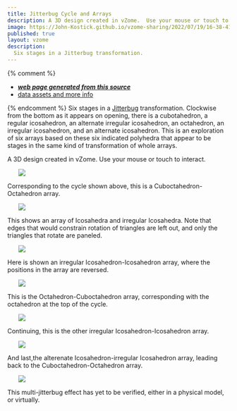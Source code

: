 ```yaml
---
title: Jitterbug Cycle and Arrays
description: A 3D design created in vZome.  Use your mouse or touch to interact.
image: https://John-Kostick.github.io/vzome-sharing/2022/07/19/16-38-41-Jitterbug-cycle/Jitterbug-cycle.png
published: true
layout: vzome
description:
  Six stages in a Jitterbug transformation.
---
```


{% comment %}
 - [***web page generated from this source***](<https://John-Kostick.github.io/vzome-sharing/2022/07/19/Jitterbug-cycle-16-38-41.html>)
 - [data assets and more info](<https://github.com/John-Kostick/vzome-sharing/tree/main/2022/07/19/16-38-41-Jitterbug-cycle/>)
 
{% endcomment %}
  Six stages in a [Jitterbug](https://www.youtube.com/watch?v=FfViCWntbDQ) transformation. Clockwise from the bottom as it appears on opening, there is a cubotahedron, a regular icosahedron, an alternate irregular icosahedron, an octahedron, an irregular icosahedron, and an alternate  icosahedron.  This is an exploration of six arrays based on these six indicated polyhedra that appear to be stages in the same kind of transformation of whole arrays.   

A 3D design created in vZome.  Use your mouse or touch to interact.

<vzome-viewer style="width: 87%; height: 60vh; margin: 5%"
       src="https://John-Kostick.github.io/vzome-sharing/2022/07/19/16-38-41-Jitterbug-cycle/Jitterbug-cycle.vZome" >
  <img src="https://John-Kostick.github.io/vzome-sharing/2022/07/19/16-38-41-Jitterbug-cycle/Jitterbug-cycle.png" />
</vzome-viewer>

Corresponding to the cycle shown above, this is a Cuboctahedron-Octahedron array.

<vzome-viewer style="width: 87%; height: 60vh; margin: 5%"
      src="https://John-Kostick.github.io/vzome-sharing/2022/07/19/13-06-39-octa-cubocta-1/octa-cubocta-1.vZome" >
 <img src="https://John-Kostick.github.io/vzome-sharing/2022/07/19/13-06-39-octa-cubocta-1/octa-cubocta-1.png" />
</vzome-viewer>

This shows an array of Icosahedra and irregular Icosahedra. Note that edges that would constrain rotation of triangles are left out, and only the triangles that rotate are paneled.    

<vzome-viewer style="width: 87%; height: 60vh; margin: 5%"
      src="https://John-Kostick.github.io/vzome-sharing/2022/07/19/18-25-29-Icosa-lattice1/Icosa-lattice1.vZome" >
 <img src="https://John-Kostick.github.io/vzome-sharing/2022/07/19/18-25-29-Icosa-lattice1/Icosa-lattice1.png" />
</vzome-viewer>

Here is shown an irregular Icosahedron-Icosahedron array, where the positions in the array are reversed.

<vzome-viewer style="width: 87%; height: 60vh; margin: 5%"
      src="https://John-Kostick.github.io/vzome-sharing/2022/07/19/18-34-44-icosa-lattice-4vZome/icosa-lattice-4vZome.vZome" >
 <img src="https://John-Kostick.github.io/vzome-sharing/2022/07/19/18-34-44-icosa-lattice-4vZome/icosa-lattice-4vZome.png" />
</vzome-viewer>

This is the Octahedron-Cuboctahedron array, corresponding with the octahedron at the top of the cycle.

<vzome-viewer style="width: 87%; height: 60vh; margin: 5%"
      src="https://John-Kostick.github.io/vzome-sharing/2022/07/19/13-13-08-Octa-cubocta-2/Octa-cubocta-2.vZome" >
 <img src="https://John-Kostick.github.io/vzome-sharing/2022/07/19/13-13-08-Octa-cubocta-2/Octa-cubocta-2.png" />
</vzome-viewer>

Continuing, this is the other irregular Icosahedron-Icosahedron array.

<vzome-viewer style="width: 87%; height: 60vh; margin: 5%"
      src="https://John-Kostick.github.io/vzome-sharing/2022/07/19/12-56-33-Icosa-lattice-2/Icosa-lattice-2.vZome" >
 <img src="https://John-Kostick.github.io/vzome-sharing/2022/07/19/12-56-33-Icosa-lattice-2/Icosa-lattice-2.png" />
</vzome-viewer>  

And last,the alterenate Icosahedron-irregular Icosahedron array, leading back to the Cuboctahedron-Octahedron array.

<vzome-viewer style="width: 87%; height: 60vh; margin: 5%"
      src="https://John-Kostick.github.io/vzome-sharing/2022/07/19/18-26-42-icosa-lattice-3/icosa-lattice-3.vZome" >
 <img src="https://John-Kostick.github.io/vzome-sharing/2022/07/19/18-26-42-icosa-lattice-3/icosa-lattice-3.png" />
</vzome-viewer>

This multi-jitterbug effect has yet to be verified, either in a physical model, or virtually.  
